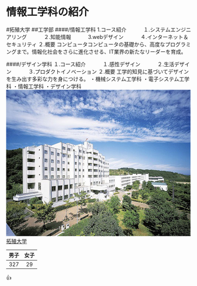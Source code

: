 # 情報工学科の紹介
<!-- Markdown記法を使って学科の紹介ページを作る -->
#拓殖大学
##工学部
####/情報工学科
 1.コース紹介
 　　　１.システムエンジニアリング
 　　　２.知能情報
 　　　3.webデザイン
 　　　４.インターネット＆セキュリティ
 ２.概要
    コンピュータコンピュータの基礎から、高度なプログラミングまで。情報化社会をさらに進化させる、IT業界の新たなリーダーを育成。

####/デザイン学科
１.コース紹介
　　　１.感性デザイン
　　　２.生活デザイン
　　　３.プロダクトイノベーション
２.概要
工学的知見に基づいてデザインを生み出す多彩な力を身につける。
・機械システム工学科
・電子システム工学科
・情報工学科
・デザイン学科
![Takushoku University](hachioji.jpg "八王子国際キャンパス")
[拓殖大学](http://www.takushoku-u.ac.jp "Takushoku University")

|男子|女子|
|:---:|:---:|
|327|29|

:+1:

